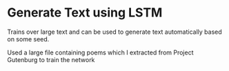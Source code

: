 # Generate Text using LSTM
Trains over large text and can be used to generate text automatically based on some seed.

Used a large file containing poems which I extracted from Project Gutenburg to train the network
